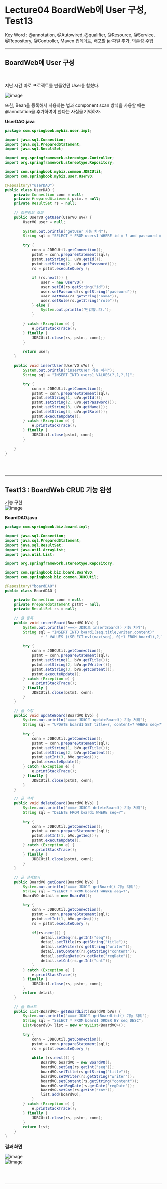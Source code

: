 # Lecture04 BoardWeb에 User 구성, Test13
Key Word : @annotation, @Autowired, @qualifier, @Resource, @Service, @Repository, @Controller, Maven 업데이트, 배포할 jar파일 추가, 의존성 주입

<hr/>

 ## BoardWeb에 User 구성
    
<br>
    
지난 시간 따로 프로젝트를 만들었던 User를 합쳤다.    
    
![image](https://user-images.githubusercontent.com/84966961/130414097-a05f1d1d-4a26-4b6b-ab6f-50a695eef781.png)    
    
    
또한, Bean을 등록해서 사용하는 법과 component scan 방식을 사용할 때는 @annotation을 추가하여야 한다는 사실을 기억하자.   
   

**UserDAO.java**   
```java
package com.springbook.mybiz.user.impl;

import java.sql.Connection;
import java.sql.PreparedStatement;
import java.sql.ResultSet;

import org.springframework.stereotype.Controller;
import org.springframework.stereotype.Repository;

import com.springbook.mybiz.common.JDBCUtil;
import com.springbook.mybiz.user.UserVO;

@Repository("userDAO")
public class UserDAO {
	private Connection conn = null;
	private PreparedStatement pstmt = null;
	private ResultSet rs = null;
	
	// 회원정보 조회
	public UserVO getUser(UserVO uVo) {
		UserVO user = null;
		
		System.out.println("getUser 기능 처리");
		String sql = "SELECT * FROM users1 WHERE id = ? and password = ?";
		
		try {
			conn = JDBCUtil.getConnection();
			pstmt = conn.prepareStatement(sql);
			pstmt.setString(1, uVo.getId());
			pstmt.setString(2, uVo.getPassword());
			rs = pstmt.executeQuery();
			
			if (rs.next()) {
				user = new UserVO();
				user.setId(rs.getString("id"));
				user.setPassword(rs.getString("password"));
				user.setName(rs.getString("name"));
				user.setRole(rs.getString("role"));
			} else {
				System.out.println("빈값입니다.");
			}
			
		} catch (Exception e) {
			e.printStackTrace();
		} finally {
			JDBCUtil.close(rs, pstmt, conn);;
		}
		
		return user;
	}
	
	public void insertUser(UserVO uVo) {
		System.out.println("insertUser 기능 처리");
		String sql = "INSERT INTO users1 VALUES(?,?,?,?)";
		
		try {
			conn = JDBCUtil.getConnection();
			pstmt = conn.prepareStatement(sql);
			pstmt.setString(1, uVo.getId());
			pstmt.setString(2, uVo.getPassword());
			pstmt.setString(3, uVo.getName());
			pstmt.setString(4, uVo.getRole());
			pstmt.executeUpdate();
		} catch (Exception e) {
			e.printStackTrace();
		} finally {
			JDBCUtil.close(pstmt, conn);
		}
		
	}
}
```

 <br><br><hr/>


 ## Test13 : BoardWeb CRUD 기능 완성
    

  기능 구현   
![image](https://user-images.githubusercontent.com/84966961/130413577-49042fc3-9e9b-4a6a-84f9-7a2c22f7bd55.png)    




**BoardDAO.java**   
```java
package com.springbook.biz.board.impl;

import java.sql.Connection;
import java.sql.PreparedStatement;
import java.sql.ResultSet;
import java.util.ArrayList;
import java.util.List;

import org.springframework.stereotype.Repository;

import com.springbook.biz.board.BoardVO;
import com.springbook.biz.common.JDBCUtil;

@Repository("boardDAO")
public class BoardDAO {
	
	private Connection conn = null;
	private PreparedStatement pstmt = null;
	private ResultSet rs = null;
	
	// 글 등록
	public void insertBoard(BoardVO bVo) {
		System.out.println("===> JDBC로 insertBoard() 기능 처리");
		String sql = "INSERT INTO board1(seq,title,writer,content)"
				+ " VALUES ((SELECT nvl(max(seq), 0)+1 FROM board1),?,?,?)";
		
		try {
			conn = JDBCUtil.getConnection();
			pstmt = conn.prepareStatement(sql);
			pstmt.setString(1, bVo.getTitle());
			pstmt.setString(2, bVo.getWriter());
			pstmt.setString(3, bVo.getContent());
			pstmt.executeUpdate();
		} catch (Exception e) {
			e.printStackTrace();
		} finally {
			JDBCUtil.close(pstmt, conn);
		}
	}
	
	// 글 수정
	public void updateBoard(BoardVO bVo) {
		System.out.println("===> JDBC로 updateBoard() 기능 처리");
		String sql = "UPDATE board1 SET title=?, content=? WHERE seq=?";
		
		try {
			conn = JDBCUtil.getConnection();
			pstmt = conn.prepareStatement(sql);
			pstmt.setString(1, bVo.getTitle());
			pstmt.setString(2, bVo.getContent());
			pstmt.setInt(3, bVo.getSeq());
			pstmt.executeUpdate();
		} catch (Exception e) {
			e.printStackTrace();
		} finally {
			JDBCUtil.close(pstmt, conn);
		}
	}
	
	// 글 삭제
	public void deleteBoard(BoardVO bVo) {
		System.out.println("===> JDBC로 deleteBoard() 기능 처리");
		String sql = "DELETE FROM board1 WHERE seq=?";
		
		try {
			conn = JDBCUtil.getConnection();
			pstmt = conn.prepareStatement(sql);
			pstmt.setInt(1, bVo.getSeq());
			pstmt.executeUpdate();
		} catch (Exception e) {
			e.printStackTrace();
		} finally {
			JDBCUtil.close(pstmt, conn);
		}
	}
	
	// 글 상세보기
	public BoardVO getBoard(BoardVO bVo) {
		System.out.println("===> JDBC로 getBoard() 기능 처리");
		String sql = "SELECT * FROM board1 WHERE seq=?";
		BoardVO detail = new BoardVO();
		
		try {
			conn = JDBCUtil.getConnection();
			pstmt = conn.prepareStatement(sql);
			pstmt.setInt(1, bVo.getSeq());
			rs = pstmt.executeQuery();
			
			if(rs.next()) {
				detail.setSeq(rs.getInt("seq"));
				detail.setTitle(rs.getString("title"));
				detail.setWriter(rs.getString("writer"));
				detail.setContent(rs.getString("content"));
				detail.setRegDate(rs.getDate("regDate"));
				detail.setCnt(rs.getInt("cnt"));
			}
		} catch (Exception e) {
			e.printStackTrace();
		} finally {
			JDBCUtil.close(rs, pstmt, conn);
		}
		return detail;
	}
	
	// 글 리스트
	public List<BoardVO> getBoardList(BoardVO bVo) {
		System.out.println("===> JDBC로 getBoardList() 기능 처리");
		String sql = "SELECT * FROM board1 ORDER BY seq DESC";
		List<BoardVO> list = new ArrayList<BoardVO>();
		
		try {
			conn = JDBCUtil.getConnection();
			pstmt = conn.prepareStatement(sql);
			rs = pstmt.executeQuery();
			
			while (rs.next()) {
				BoardVO boardVO = new BoardVO();
				boardVO.setSeq(rs.getInt("seq"));
				boardVO.setTitle(rs.getString("title"));
				boardVO.setWriter(rs.getString("writer"));
				boardVO.setContent(rs.getString("content"));
				boardVO.setRegDate(rs.getDate("regDate"));
				boardVO.setCnt(rs.getInt("cnt"));
				list.add(boardVO);
			}
		} catch (Exception e) {
			e.printStackTrace();
		} finally {
			JDBCUtil.close(rs, pstmt, conn);
		}
		return list;
	}
}
```

**결과 화면**    
   
 ![image](https://user-images.githubusercontent.com/84966961/130413460-561d4612-2259-461a-975a-22c00e282c49.png)   
![image](https://user-images.githubusercontent.com/84966961/130413487-bd65e4f6-ab2e-49d6-ada6-bbc20deda95f.png)   




 <br><br><hr/>


